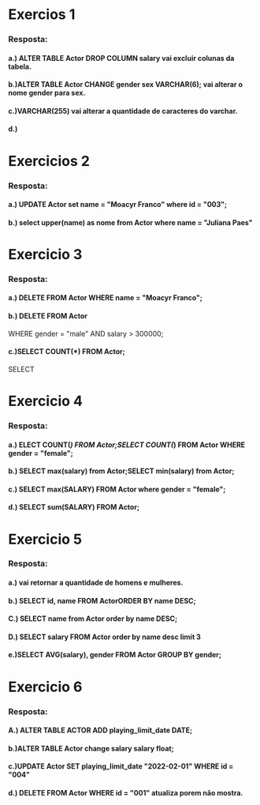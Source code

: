 # Exercios 1 

### Resposta: 

#### a.) ALTER TABLE Actor DROP COLUMN salary vai excluir colunas da tabela.

#### b.)ALTER TABLE Actor CHANGE gender sex VARCHAR(6); vai alterar o nome gender para sex.

#### c.)VARCHAR(255) vai alterar a quantidade de caracteres do varchar.

#### d.)

# Exercicios 2 

### Resposta: 

#### a.) UPDATE Actor set name = "Moacyr Franco" where id = "003";

#### b.) select upper(name)  as nome from Actor where  name = "Juliana Paes"

# Exercicio 3

### Resposta: 

#### a.) DELETE FROM Actor WHERE name = "Moacyr Franco";

#### b.) DELETE FROM Actor
WHERE
	gender = "male" AND
	salary > 300000;
 
 
 #### c.)SELECT COUNT(*) FROM Actor;
  
 SELECT


 
# Exercicio 4

### Resposta: 


#### a.) ELECT COUNT(*) FROM Actor;SELECT COUNT(*) FROM Actor WHERE gender = "female";
 
 #### b.) SELECT max(salary) from Actor;SELECT min(salary) from Actor;
 
 #### c.) SELECT max(SALARY) FROM Actor where gender = "female";
 
 #### d.) SELECT  sum(SALARY) FROM Actor;

 
# Exercicio 5

### Resposta: 

#### a.) vai retornar a quantidade de homens e mulheres.

#### b.) SELECT id, name FROM ActorORDER BY name DESC; 

#### C.) SELECT name from Actor order by name DESC;


#### D.) SELECT salary FROM Actor order by name desc limit 3

#### e.)SELECT AVG(salary), gender FROM Actor GROUP BY gender;

# Exercicio 6

### Resposta: 

#### A.) ALTER TABLE ACTOR ADD playing_limit_date DATE;

#### b.)ALTER TABLE Actor change salary salary float;

#### c.)UPDATE Actor SET playing_limit_date "2022-02-01" WHERE id = "004"

#### d.) DELETE FROM Actor WHERE id = "001" atualiza porem não mostra. 